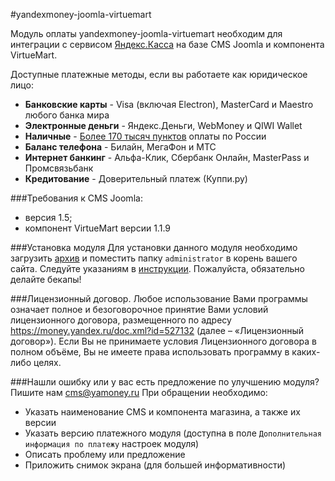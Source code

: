 #yandexmoney-joomla-virtuemart

Модуль оплаты yandexmoney-joomla-virtuemart необходим для интеграции с сервисом [Яндекс.Касса](http://kassa.yandex.ru/) на базе CMS Joomla и компонента VirtueMart. 

Доступные платежные методы, если вы работаете как юридическое лицо:
* **Банковские карты** -  Visa (включая Electron), MasterCard и Maestro любого банка мира
* **Электронные деньги** - Яндекс.Деньги, WebMoney и QIWI Wallet
* **Наличные** - [Более 170 тысяч пунктов](https://money.yandex.ru/pay/doc.xml?id=526209) оплаты по России
* **Баланс телефона** - Билайн, МегаФон и МТС
* **Интернет банкинг** - Альфа-Клик, Сбербанк Онлайн, MasterPass и Промсвязьбанк
* **Кредитование** - Доверительный платеж (Куппи.ру)

###Требования к CMS Joomla:
* версия 1.5;
* компонент VirtueMart версии 1.1.9

###Установка модуля
Для установки данного модуля необходимо загрузить [архив](https://github.com/yandex-money/yandex-money-cms-joomla-mammuthus/archive/master.zip) и поместить папку `administrator` в корень вашего сайта. Следуйте указаниям в [инструкции](https://github.com/yandex-money/yandex-money-cms-joomla-mammuthus/blob/6da2d9293759eac24df5b8911319bf0b9cd5f63a/Joomla%20instruction.doc?raw=true).
Пожалуйста, обязательно делайте бекапы!

###Лицензионный договор.
Любое использование Вами программы означает полное и безоговорочное принятие Вами условий лицензионного договора, размещенного по адресу https://money.yandex.ru/doc.xml?id=527132 (далее – «Лицензионный договор»). 
Если Вы не принимаете условия Лицензионного договора в полном объёме, Вы не имеете права использовать программу в каких-либо целях.

###Нашли ошибку или у вас есть предложение по улучшению модуля?
Пишите нам cms@yamoney.ru
При обращении необходимо:
* Указать наименование CMS и компонента магазина, а также их версии
* Указать версию платежного модуля (доступна в поле `Дополнительная информация по платежу` настроек модуля)
* Описать проблему или предложение
* Приложить снимок экрана (для большей информативности)